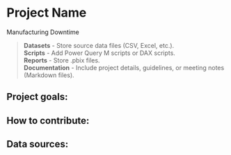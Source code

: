 # Project Name
Manufacturing Downtime

> **Datasets** - Store source data files (CSV, Excel, etc.). <br>
> **Scripts** - Add Power Query M scripts or DAX scripts. <br>
> **Reports** - Store .pbix files. <br>
> **Documentation** - Include project details, guidelines, or meeting notes (Markdown files).<br>


## Project goals:

## How to contribute:

## Data sources:
